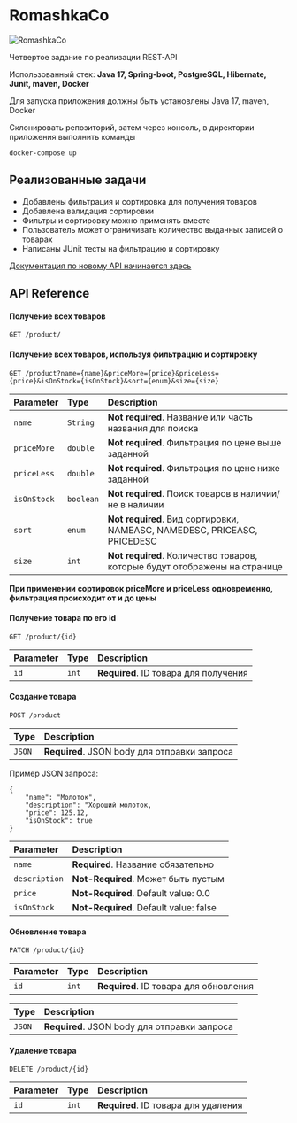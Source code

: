 # RomashkaCo
![RomashkaCo](https://i.postimg.cc/3Jr5CTDS/Frame-2.png)

Четвертое задание по реализации REST-API 

Использованный стек: **Java 17, Spring-boot, PostgreSQL, Hibernate, Junit, maven, Docker**

Для запуска приложения должны быть установлены Java 17, maven, Docker

Склонировать репозиторий, затем через консоль, в директории приложения выполнить команды
```
docker-compose up
```
## Реализованные задачи
- Добавлены фильтрация и сортировка для получения товаров
- Добавлена валидация сортировки
- Фильтры и сортировку можно применять вместе
- Пользователь может ограничивать количество выданных записей о товарах
- Написаны JUnit тесты на фильтрацию и сортировку

[Документация по новому API начинается здесь](https://github.com/NikitaLevshin/Romashka-and-Co-testcase/new/t4?filename=README.md#получение-всех-товаров-используя-фильтрацию-и-сортировку)

## API Reference
#### Получение всех товаров
```
GET /product/
```
#### Получение всех товаров, используя фильтрацию и сортировку
```
GET /product?name={name}&priceMore={price}&priceLess={price}&isOnStock={isOnStock}&sort={enum}&size={size}
```
| Parameter | Type     | Description                       |
| :-------- | :------- | :-------------------------------- |
| `name`      | `String` | **Not required**. Название или часть названия для поиска|
| `priceMore`|  `double`| **Not required**. Фильтрация по цене выше заданной|
| `priceLess`| `double` | **Not required**. Фильтрация по цене ниже заданной|
| `isOnStock`| `boolean`| **Not required**. Поиск товаров в наличии/не в наличии|
| `sort`| `enum` | **Not required**. Вид сортировки, NAMEASC, NAMEDESC, PRICEASC, PRICEDESC|
| `size`| `int` | **Not required**. Количество товаров, которые будут отображены на странице|

**При применении сортировок priceMore и priceLess одновременно, фильтрация происходит от и до цены**

#### Получение товара по его id
```
GET /product/{id}
```
| Parameter | Type     | Description                       |
| :-------- | :------- | :-------------------------------- |
| `id`      | `int` | **Required**. ID товара для получения|
#### Создание товара
```
POST /product
```
| Type     | Description                       |
 :------- | :-------------------------------- |
| `JSON` | **Required**. JSON body для отправки запроса|

Пример JSON запроса:
```
{
    "name": "Молоток",
    "description": "Хороший молоток,
    "price": 125.12,
    "isOnStock": true
}
```
| Parameter | Description                       |
| :-------- |:-------------------------------- |
| `name`      | **Required**. Название обязательно|
| `description`| **Not-Required**. Может быть пустым|
| `price`     | **Not-Required**. Default value: 0.0|
| `isOnStock`  | **Not-Required**. Default value: false|

#### Обновление товара
```
PATCH /product/{id}
```
| Parameter | Type     | Description                       |
| :-------- | :------- | :-------------------------------- |
| `id`      | `int` | **Required**. ID товара для обновления|

| Type     | Description                       |
 :------- | :-------------------------------- |
| `JSON` | **Required**. JSON body для отправки запроса|

#### Удаление товара
```
DELETE /product/{id}
```
| Parameter | Type     | Description                       |
| :-------- | :------- | :-------------------------------- |
| `id`      | `int` | **Required**. ID товара для удаления|

